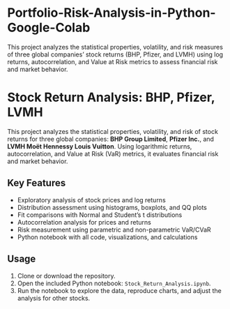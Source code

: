# Portfolio-Risk-Analysis-in-Python-Google-Colab
This project analyzes the statistical properties, volatility, and risk measures of three global companies’ stock returns (BHP, Pfizer, and LVMH) using log returns, autocorrelation, and Value at Risk metrics to assess financial risk and market behavior.
# Stock Return Analysis: BHP, Pfizer, LVMH

This project analyzes the statistical properties, volatility, and risk of stock returns for three global companies: **BHP Group Limited**, **Pfizer Inc.**, and **LVMH Moët Hennessy Louis Vuitton**. Using logarithmic returns, autocorrelation, and Value at Risk (VaR) metrics, it evaluates financial risk and market behavior.

## Key Features

- Exploratory analysis of stock prices and log returns
- Distribution assessment using histograms, boxplots, and QQ plots
- Fit comparisons with Normal and Student’s t distributions
- Autocorrelation analysis for prices and returns
- Risk measurement using parametric and non-parametric VaR/CVaR
- Python notebook with all code, visualizations, and calculations

## Usage

1. Clone or download the repository.
2. Open the included Python notebook: `Stock_Return_Analysis.ipynb`.
3. Run the notebook to explore the data, reproduce charts, and adjust the analysis for other stocks.
